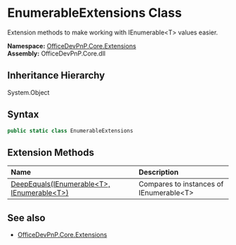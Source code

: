 # EnumerableExtensions Class
 Extension methods to make working with IEnumerable&lt;T&gt; values easier.   

**Namespace:** [OfficeDevPnP.Core.Extensions](OfficeDevPnP.Core.Extensions.md)  
**Assembly:** OfficeDevPnP.Core.dll  
## Inheritance Hierarchy
System.Object  
## Syntax
```C#
public static class EnumerableExtensions
```
## Extension Methods
|**Name**|**Description**|
|:-----|:-----|
| [DeepEquals(IEnumerable&lt;T&gt;, IEnumerable&lt;T&gt;)](OfficeDevPnP.Core.Extensions.EnumerableExtensions.cf939282.md) | Compares to instances of IEnumerable&lt;T&gt;
## See also
- [OfficeDevPnP.Core.Extensions](OfficeDevPnP.Core.Extensions.md)
